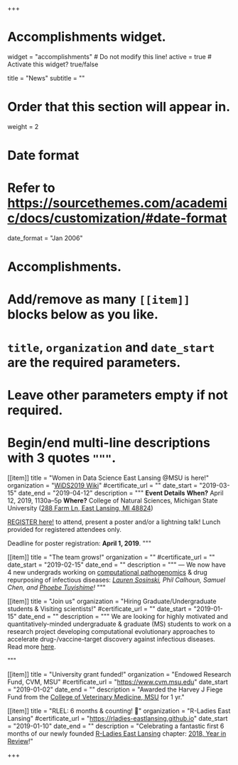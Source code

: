 +++
# Accomplishments widget.
widget = "accomplishments"  # Do not modify this line!
active = true  # Activate this widget? true/false

title = "News"
subtitle = ""

# Order that this section will appear in.
weight = 2

# Date format
#   Refer to https://sourcethemes.com/academic/docs/customization/#date-format
date_format = "Jan 2006"

# Accomplishments.
#   Add/remove as many `[[item]]` blocks below as you like.
#   `title`, `organization` and `date_start` are the required parameters.
#   Leave other parameters empty if not required.
#   Begin/end multi-line descriptions with 3 quotes `"""`.

[[item]]
title = "Women in Data Science East Lansing @MSU is here!"
organization = "[WiDS2019 Wiki](https://github.com/rladies-eastlansing/WiDS2019/wiki)"
#certificate_url = ""
date_start = "2019-03-15"
date_end = "2019-04-12"
description = """
**Event Details**
**When?** April 12, 2019, 1130a–5p
**Where?** College of Natural Sciences, Michigan State University
([288 Farm Ln, East Lansing, MI 48824](https://maps.msu.edu/interactive/index.php?location=UB8Z))

[REGISTER here!](https://goo.gl/forms/vBQansRtMtev5eMt1) to attend, present a poster and/or a lightning talk! Lunch provided for registered attendees only.

Deadline for poster registration: **April 1, 2019**.
"""

[[item]]
title = "The team grows!"
organization = ""
#certificate_url = ""
date_start = "2019-02-15"
date_end = ""
description = """
— We now have 4 new undergrads working on [computational pathogenomics](https://github.com/cpathogeno) & drug repurposing of infectious diseases:
_[Lauren Sosinski](https://twitter.com/sosinsk7), Phil Calhoun, Samuel Chen, and [Phoebe Tuyishime](https://www.canr.msu.edu/people/phoebe-tuyishime)!_
"""

[[item]]
title = "Join us"
organization = "Hiring Graduate/Undergraduate students & Visiting scientists!"
#certificate_url = ""
date_start = "2019-01-15"
date_end = ""
description = """
We are looking for  highly motivated and quantitatively-minded undergraduate & graduate (MS) students to work on a research project developing computational evolutionary approaches to accelerate drug-/vaccine-target discovery against infectious diseases. Read more [here](/joinus).

"""

[[item]]
title = "University grant funded!"
organization = "Endowed Research Fund, CVM, MSU"
#certificate_url = "https://www.cvm.msu.edu"
date_start = "2019-01-02"
date_end = ""
description = "Awarded the Harvey J Fiege Fund from the [College of Veterinary Medicine, MSU](https://www.cvm.msu.edu) for 1 yr."


[[item]]
title = "RLEL: 6 months & counting! :tada:"
organization = "R-Ladies East Lansing"
#certificate_url = "https://rladies-eastlansing.github.io"
date_start = "2019-01-10"
date_end = ""
description = "Celebrating a fantastic first 6 months of our newly founded [R-Ladies East Lansing](https://rladies-eastlansing.github.io) chapter: [2018, Year in Review](https://jananiravi.github.io/post/2019/rlel-2018)!"

+++